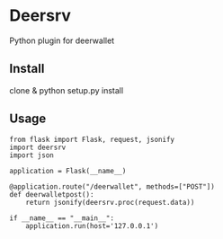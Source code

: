 Deersrv
=======

Python plugin for deerwallet


Install
-------

clone & python setup.py install

Usage
-----

```
from flask import Flask, request, jsonify
import deersrv
import json

application = Flask(__name__)

@application.route("/deerwallet", methods=["POST"])
def deerwalletpost():
    return jsonify(deersrv.proc(request.data))

if __name__ == "__main__":
    application.run(host='127.0.0.1')
```